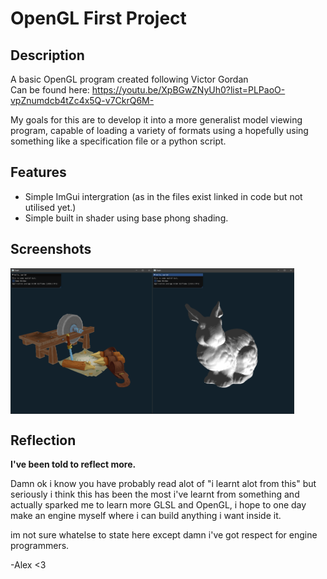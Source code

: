 # OpenGL First Project

## Description

A basic OpenGL program created following Victor Gordan  
Can be found here: https://youtu.be/XpBGwZNyUh0?list=PLPaoO-vpZnumdcb4tZc4x5Q-v7CkrQ6M-

My goals for this are to develop it into a more generalist model viewing program, capable of loading a variety of formats using a hopefully using something like a specification file or a python script.

## Features

* Simple ImGui intergration (as in the files exist linked in code but not utilised yet.)
* Simple built in shader using base phong shading.

## Screenshots

<img align="left" src="GitScreenshots/Screenshot01.png" width=45%/>
<img align="center" src="GitScreenshots/Screenshot02.png" width=45%/>

## Reflection
**I've been told to reflect more.**

Damn ok i know you have probably read alot of "i learnt alot from this" but seriously i think this has been the most i've learnt from something and actually sparked me to learn more GLSL and OpenGL, i hope to one day make an engine myself where i can build anything i want inside it.

im not sure whatelse to state here except damn i've got respect for engine programmers.

-Alex <3
